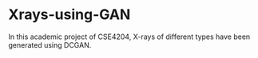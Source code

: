 # Xrays-using-GAN

In this academic project of CSE4204, X-rays of different types have been generated using DCGAN.
